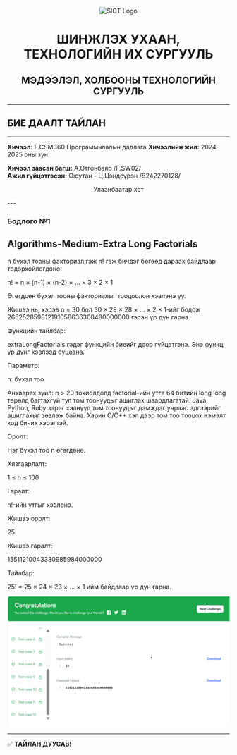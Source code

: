 <p align="center">
<img src="https://www.must.edu.mn/media/uploads/2022/08/10/image-20220810124218-2.png" alt="SICT Logo" width="150"/>
</p>
 
<h1 align="center">ШИНЖЛЭХ УХААН, ТЕХНОЛОГИЙН ИХ СУРГУУЛЬ</h1>
<h2 align="center">МЭДЭЭЛЭЛ, ХОЛБООНЫ ТЕХНОЛОГИЙН СУРГУУЛЬ</h2>
 
---
 
## БИЕ ДААЛТ ТАЙЛАН
 
---
 
**Хичээл:** F.CSM360 Программчлалын дадлага
**Хичээлийн жил:** 2024-2025 оны зун  
 
**Хичээл заасан багш:** А.Отгонбаяр /F.SW02/  
**Ажил гүйцэтгэсэн:** Оюутан - Ц.Цэндсүрэн /B242270128/  
 
<p align="center">
Улаанбаатар хот  
</p>
---
 
### Бодлого №1
 
## Algorithms-Medium-Extra Long Factorials
 
n бүхэл тооны факториал гэж n! гэж бичдэг бөгөөд дараах байдлаар тодорхойлогдоно:
 
n! = n × (n-1) × (n-2) × … × 3 × 2 × 1
 
Өгөгдсөн бүхэл тооны факториалыг тооцоолон хэвлэнэ үү.
 
Жишээ нь, хэрэв n = 30 бол 30 × 29 × 28 × … × 2 × 1-ийг бодож 265252859812191058636308480000000 гэсэн үр дүн гарна.
 
Функцийн тайлбар:
 
extraLongFactorials гэдэг функцийн биеийг доор гүйцэтгэнэ. Энэ функц үр дүнг хэвлээд буцаана.
 
Параметр:
 
n: бүхэл тоо
 
Анхаарах зүйл: n > 20 тохиолдолд factorial-ийн утга 64 битийн long long төрөлд багтахгүй тул том тоонуудыг ашиглах шаардлагатай. Java, Python, Ruby зэрэг хэлнүүд том тоонуудыг дэмждэг учраас эдгээрийг ашиглахыг зөвлөж байна. Харин C/C++ хэл дээр том тоо тооцох нэмэлт код бичих хэрэгтэй.
 
Оролт:
 
Нэг бүхэл тоо n өгөгдөнө.
 
Хязгаарлалт:
 
1 ≤ n ≤ 100
 
Гаралт:
 
n!-ийн утгыг хэвлэнэ.
 
Жишээ оролт:
 
25
 
Жишээ гаралт:
 
15511210043330985984000000
 
Тайлбар:
 
25! = 25 × 24 × 23 × … × 1 ийм байдлаар үр дүн гарна.
 
<p align="center">
<img src="src/image/bodlogo1.png" alt="Bodlogo1" width="full"/>
</p>
 
---
 
✅ **ТАЙЛАН ДУУСАВ!**
